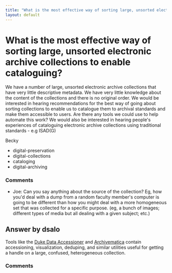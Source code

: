 ```yaml
---
title: "What is the most effective way of sorting large, unsorted electronic archive collections to enable cataloguing?"
layout: default
---
```

What is the most effective way of sorting large, unsorted electronic archive collections to enable cataloguing?
=====================
We have a number of large, unsorted electronic archive collections that
have very little descriptive metadata. We have very little knowledge
about the content of the collections and there is no original order. We
would be interested in hearing recommendations for the best way of going
about sorting collections to enable us to catalogue them to archival
standards and make them accessible to users. Are there any tools we
could use to help automate this work? We would also be interested in
hearing people's experiences of cataloguing electronic archive
collections using traditional standards - e.g ISAD(G)

Becky

<ul class="tags"><li class="tag">digital-preservation</li><li class="tag">digital-collections</li><li class="tag">cataloging</li><li class="tag">digital-archiving</li></ul>

### Comments ###
* Joe: Can you say anything about the source of the collection? Eg, how you'd
deal with a dump from a random faculty member's computer is going to be
different than how you might deal with a more homogeneous set that was
collected for a specific purpose. (eg, a bunch of images; different
types of media but all dealing with a given subject; etc.)


Answer by dsalo
----------------
Tools like the [Duke Data
Accessioner](http://library.duke.edu/uarchives/about/tools/data-accessioner.html)
and [Archivematica](https://www.archivematica.org/wiki/Main_Page)
contain accessioning, visualization, deduping, and similar utilities
useful for getting a handle on a large, confused, heterogeneous
collection.

### Comments ###

